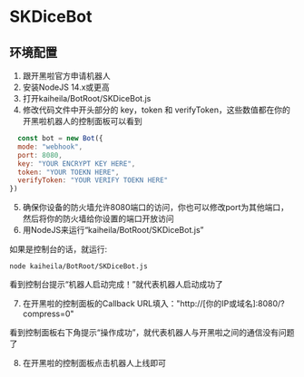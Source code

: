 # SKDiceBot
## 环境配置
1. 跟开黑啦官方申请机器人
2. 安装NodeJS 14.x或更高
3. 打开kaiheila/BotRoot/SKDiceBot.js
4. 修改代码文件中开头部分的 key，token 和 verifyToken，这些数值都在你的开黑啦机器人的控制面板可以看到
```JavaScript
  const bot = new Bot({
  mode: "webhook",
  port: 8080,
  key: "YOUR ENCRYPT KEY HERE",
  token: "YOUR TOEKN HERE",
  verifyToken: "YOUR VERIFY TOEKN HERE"
})
```
5. 确保你设备的防火墙允许8080端口的访问，你也可以修改port为其他端口，然后将你的防火墙给你设置的端口开放访问
6. 用NodeJS来运行“kaiheila/BotRoot/SKDiceBot.js”

如果是控制台的话，就运行:
```
node kaiheila/BotRoot/SKDiceBot.js
```

看到控制台提示“机器人启动完成！”就代表机器人启动成功了

7. 在开黑啦的控制面板的Callback URL填入："http://[你的IP或域名]:8080/?compress=0"

看到控制面板右下角提示“操作成功”，就代表机器人与开黑啦之间的通信没有问题了

8. 在开黑啦的控制面板点击机器人上线即可
